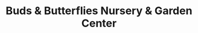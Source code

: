 ---
title: "Buds & Butterflies Nursery & Garden Center"
url: /blairsville/buds-and-butterflies-nursery-and-garden-center/
shop: garden centre
---